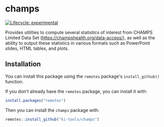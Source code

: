 
# champs

<!-- badges: start -->
[![Lifecycle: experimental](https://img.shields.io/badge/lifecycle-experimental-orange.svg)](https://www.tidyverse.org/lifecycle/#experimental)
<!-- badges: end -->

Provides utilities to compute several statistics of interest from CHAMPS Limited Data Set (https://champshealth.org/data-access/), as well as the ability to output these statistics in various formats such as PowerPoint slides, HTML tables, and plots.

## Installation

You can install this package using the `remotes` package's `install_github()` function.

If you don't already have the `remotes` package, you can install it with:

```r
install.packages("remotes")
```

Then you can install the `champs` package with:

```r
remotes::install_github("ki-tools/champs")
```
